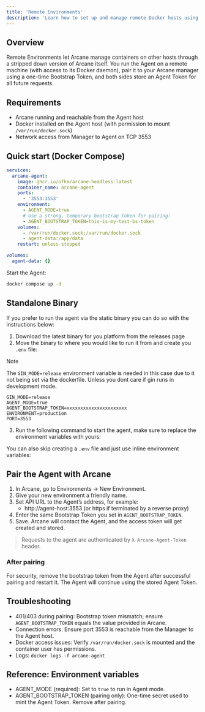 ```yaml
---
title: 'Remote Environments'
description: 'Learn how to set up and manage remote Docker hosts using the Arcane agent for centralized container management.'
---
```


<script lang="ts">
import { Snippet } from '$lib/components/ui/snippet/index.js';
</script>

## Overview

Remote Environments let Arcane manage containers on other hosts through a stripped down version of Arcane itself. You run the Agent on a remote machine (with access to its Docker daemon), pair it to your Arcane manager using a one-time Bootstrap Token, and both sides store an Agent Token for all future requests.

## Requirements

- Arcane running and reachable from the Agent host
- Docker installed on the Agent host (with permission to mount `/var/run/docker.sock`)
- Network access from Manager to Agent on TCP 3553

## Quick start (Docker Compose)

```yaml
services:
  arcane-agent:
    image: ghcr.io/ofkm/arcane-headless:latest
    container_name: arcane-agent
    ports:
      - '3553:3553'
    environment:
      - AGENT_MODE=true
      # Use a strong, temporary bootstrap token for pairing:
      - AGENT_BOOTSTRAP_TOKEN=this-is-my-test-bs-token
    volumes:
      - /var/run/docker.sock:/var/run/docker.sock
      - agent-data:/app/data
    restart: unless-stopped

volumes:
  agent-data: {}
```

Start the Agent:

```bash
docker compose up -d
```

## Standalone Binary

If you prefer to run the agent via the static binary you can do so with the instructions below:

1. Download the latest binary for you platform from the releases page
2. Move the binary to where you would like to run it from and create you `.env` file:

> [!NOTE]
> The `GIN_MODE=release` environment variable is needed in this case due to it not being set via the dockerfile. Unless you dont care if gin runs in development mode.

```
GIN_MODE=release
AGENT_MODE=true
AGENT_BOOTSTRAP_TOKEN=xxxxxxxxxxxxxxxxxxxxxx
ENVIRONMENT=production
PORT=3553
```
3. Run the following command to start the agent, make sure to replace the environment variables with yours:

<Snippet text="./arcane-agent" class="mt-2 mb-2 w-full" />

You can also skip creating a `.env` file and just use inline environment variables:
<Snippet text="ENVIRONMENT=production GIN_MODE=release PORT=3553 AGENT_MODE=true AGENT_BOOTSTRAP_TOKEN=xxxxxxxxxxxxxxxxxxxxxx ./arcane-agent" class="mt-2 mb-2 w-full" />


## Pair the Agent with Arcane

1. In Arcane, go to Environments → New Environment.
2. Give your new environment a friendly name. 
3. Set API URL to the Agent’s address, for example:
   - http://agent-host:3553 (or https if terminated by a reverse proxy)
4. Enter the same Bootstrap Token you set in `AGENT_BOOTSTRAP_TOKEN`.
5. Save. Arcane will contact the Agent, and the access token will get created and stored.

> Requests to the agent are authenticated by `X-Arcane-Agent-Token` header.

### After pairing

For security, remove the bootstrap token from the Agent after successful pairing and restart it. The Agent will continue using the stored Agent Token.

## Troubleshooting

- 401/403 during pairing: Bootstrap token mismatch; ensure `AGENT_BOOTSTRAP_TOKEN` equals the value provided in Arcane.
- Connection errors: Ensure port 3553 is reachable from the Manager to the Agent host.
- Docker access issues: Verify `/var/run/docker.sock` is mounted and the container user has permissions.
- Logs: `docker logs -f arcane-agent`

## Reference: Environment variables

- AGENT_MODE (required): Set to `true` to run in Agent mode.
- AGENT_BOOTSTRAP_TOKEN (pairing only): One-time secret used to mint the Agent Token. Remove after pairing.
